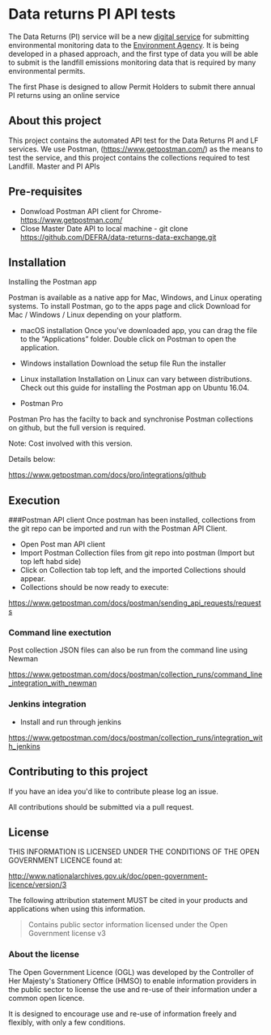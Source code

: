 # Data returns PI API tests

The Data Returns (PI) service will be a new [digital service](https://www.gov.uk/service-manual/digital-by-default) for submitting environmental monitoring data to the [Environment Agency](https://www.gov.uk/government/organisations/environment-agency).  It is being developed in a phased approach, and the first type of data you will be able to submit is the landfill emissions monitoring data that is required by many environmental permits.

The first Phase is designed to allow Permit Holders to submit there annual PI returns using an online service


## About this project

This project contains the automated API test for the Data Returns PI and LF services. We use Postman, (https://www.getpostman.com/) as the means to test the service, and this project contains the collections required to test Landfill. Master and PI APIs

## Pre-requisites
* Donwload Postman API client for Chrome- https://www.getpostman.com/
* Close Master Date API to local machine - git clone https://github.com/DEFRA/data-returns-data-exchange.git


## Installation

Installing the Postman app

Postman is available as a native app for Mac, Windows, and Linux operating systems. To install Postman, go to the apps page and click Download for Mac / Windows / Linux depending on your platform.

* macOS installation
Once you’ve downloaded app, you can drag the file to the “Applications” folder. Double click on Postman to open the application.

* Windows installation
Download the setup file
Run the installer

* Linux installation
Installation on Linux can vary between distributions. Check out this guide for installing the Postman app on Ubuntu 16.04.

* Postman Pro

Postman Pro has the facilty to back and synchronise Postman collections on github, but the full version is required. 

Note: Cost involved with this version.

Details below:

https://www.getpostman.com/docs/pro/integrations/github



## Execution

###Postman API client
Once postman has been installed, collections from the git repo can be imported and run with the Postman API Client.

* Open Post man API client
* Import Postman Collection files from git repo into postman (Import but top left habd side)
* Click on Collection tab top left, and the imported Collections should appear.
* Collections should be now ready to execute:

https://www.getpostman.com/docs/postman/sending_api_requests/requests

### Command line exectution
Post collection JSON files can also be run from the command line using Newman

https://www.getpostman.com/docs/postman/collection_runs/command_line_integration_with_newman

### Jenkins integration
* Install and run through jenkins 

https://www.getpostman.com/docs/postman/collection_runs/integration_with_jenkins



## Contributing to this project

If you have an idea you'd like to contribute please log an issue.

All contributions should be submitted via a pull request.



## License

THIS INFORMATION IS LICENSED UNDER THE CONDITIONS OF THE OPEN GOVERNMENT LICENCE found at:

http://www.nationalarchives.gov.uk/doc/open-government-licence/version/3

The following attribution statement MUST be cited in your products and applications when using this information.

> Contains public sector information licensed under the Open Government license v3

### About the license

The Open Government Licence (OGL) was developed by the Controller of Her Majesty's Stationery Office (HMSO) to enable information providers in the public sector to license the use and re-use of their information under a common open licence.

It is designed to encourage use and re-use of information freely and flexibly, with only a few conditions.
